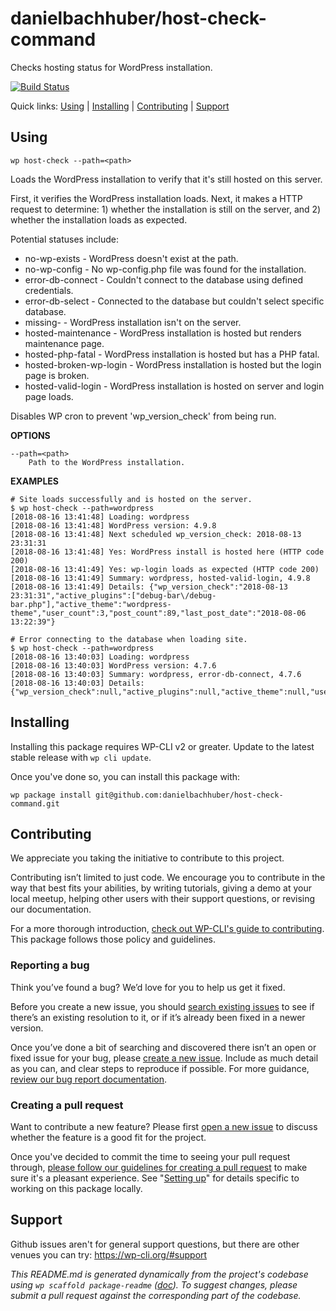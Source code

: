 danielbachhuber/host-check-command
==================================

Checks hosting status for WordPress installation.

[![Build Status](https://travis-ci.org/danielbachhuber/host-check-command.svg?branch=master)](https://travis-ci.org/danielbachhuber/host-check-command)

Quick links: [Using](#using) | [Installing](#installing) | [Contributing](#contributing) | [Support](#support)

## Using

~~~
wp host-check --path=<path>
~~~

Loads the WordPress installation to verify that it's still hosted on this server.

First, it verifies the WordPress installation loads. Next, it makes a HTTP
request to determine: 1) whether the installation is still on the server,
and 2) whether the installation loads as expected.

Potential statuses include:

* no-wp-exists - WordPress doesn't exist at the path.
* no-wp-config - No wp-config.php file was found for the installation.
* error-db-connect - Couldn't connect to the database using defined credentials.
* error-db-select - Connected to the database but couldn't select specific database.
* missing-<http-code> - WordPress installation isn't on the server.
* hosted-maintenance - WordPress installation is hosted but renders maintenance page.
* hosted-php-fatal - WordPress installation is hosted but has a PHP fatal.
* hosted-broken-wp-login - WordPress installation is hosted but the login page is broken.
* hosted-valid-login - WordPress installation is hosted on server and login page loads.

Disables WP cron to prevent 'wp_version_check' from being run.

**OPTIONS**

	--path=<path>
		Path to the WordPress installation.

**EXAMPLES**

    # Site loads successfully and is hosted on the server.
    $ wp host-check --path=wordpress
    [2018-08-16 13:41:48] Loading: wordpress
    [2018-08-16 13:41:48] WordPress version: 4.9.8
    [2018-08-16 13:41:48] Next scheduled wp_version_check: 2018-08-13 23:31:31
    [2018-08-16 13:41:48] Yes: WordPress install is hosted here (HTTP code 200)
    [2018-08-16 13:41:49] Yes: wp-login loads as expected (HTTP code 200)
    [2018-08-16 13:41:49] Summary: wordpress, hosted-valid-login, 4.9.8
    [2018-08-16 13:41:49] Details: {"wp_version_check":"2018-08-13 23:31:31","active_plugins":["debug-bar\/debug-bar.php"],"active_theme":"wordpress-theme","user_count":3,"post_count":89,"last_post_date":"2018-08-06 13:22:39"}

    # Error connecting to the database when loading site.
    $ wp host-check --path=wordpress
    [2018-08-16 13:40:03] Loading: wordpress
    [2018-08-16 13:40:03] WordPress version: 4.7.6
    [2018-08-16 13:40:03] Summary: wordpress, error-db-connect, 4.7.6
    [2018-08-16 13:40:03] Details: {"wp_version_check":null,"active_plugins":null,"active_theme":null,"user_count":null,"post_count":null,"last_post_date":null

## Installing

Installing this package requires WP-CLI v2 or greater. Update to the latest stable release with `wp cli update`.

Once you've done so, you can install this package with:

    wp package install git@github.com:danielbachhuber/host-check-command.git

## Contributing

We appreciate you taking the initiative to contribute to this project.

Contributing isn’t limited to just code. We encourage you to contribute in the way that best fits your abilities, by writing tutorials, giving a demo at your local meetup, helping other users with their support questions, or revising our documentation.

For a more thorough introduction, [check out WP-CLI's guide to contributing](https://make.wordpress.org/cli/handbook/contributing/). This package follows those policy and guidelines.

### Reporting a bug

Think you’ve found a bug? We’d love for you to help us get it fixed.

Before you create a new issue, you should [search existing issues](https://github.com/danielbachhuber/host-check-command/issues?q=label%3Abug%20) to see if there’s an existing resolution to it, or if it’s already been fixed in a newer version.

Once you’ve done a bit of searching and discovered there isn’t an open or fixed issue for your bug, please [create a new issue](https://github.com/danielbachhuber/host-check-command/issues/new). Include as much detail as you can, and clear steps to reproduce if possible. For more guidance, [review our bug report documentation](https://make.wordpress.org/cli/handbook/bug-reports/).

### Creating a pull request

Want to contribute a new feature? Please first [open a new issue](https://github.com/danielbachhuber/host-check-command/issues/new) to discuss whether the feature is a good fit for the project.

Once you've decided to commit the time to seeing your pull request through, [please follow our guidelines for creating a pull request](https://make.wordpress.org/cli/handbook/pull-requests/) to make sure it's a pleasant experience. See "[Setting up](https://make.wordpress.org/cli/handbook/pull-requests/#setting-up)" for details specific to working on this package locally.

## Support

Github issues aren't for general support questions, but there are other venues you can try: https://wp-cli.org/#support


*This README.md is generated dynamically from the project's codebase using `wp scaffold package-readme` ([doc](https://github.com/wp-cli/scaffold-package-command#wp-scaffold-package-readme)). To suggest changes, please submit a pull request against the corresponding part of the codebase.*

